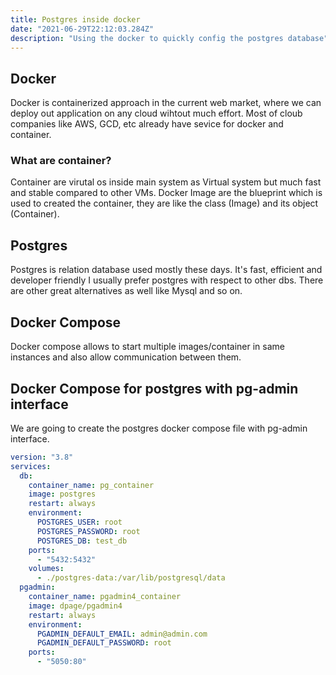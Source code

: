 ```yaml
---
title: Postgres inside docker
date: "2021-06-29T22:12:03.284Z"
description: "Using the docker to quickly config the postgres database"
---
```


## Docker

Docker is containerized approach in the current web market, where we can deploy
out application on any cloud wihtout much effort. Most of cloub companies like AWS,
GCD, etc already have sevice for docker and container.

### What are container?

Container are virutal os inside main system as Virtual system but much fast and stable
compared to other VMs. Docker Image are the blueprint which is used to created the 
container, they are like the class (Image) and its object (Container).

## Postgres

Postgres is relation database used mostly these days. It's fast, efficient and developer friendly
I usually prefer postgres with respect to other dbs. There are other great alternatives as well
like Mysql and so on.

## Docker Compose

Docker compose allows to start multiple images/container in same instances and also allow communication
between them.

## Docker Compose for postgres with pg-admin interface

We are going to create the postgres docker compose file with pg-admin interface.

```yml
version: "3.8"
services:
  db:
    container_name: pg_container
    image: postgres
    restart: always
    environment:
      POSTGRES_USER: root
      POSTGRES_PASSWORD: root
      POSTGRES_DB: test_db
    ports:
      - "5432:5432"
    volumes:
      - ./postgres-data:/var/lib/postgresql/data
  pgadmin:
    container_name: pgadmin4_container
    image: dpage/pgadmin4
    restart: always
    environment:
      PGADMIN_DEFAULT_EMAIL: admin@admin.com
      PGADMIN_DEFAULT_PASSWORD: root
    ports:
      - "5050:80"
```

